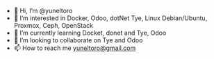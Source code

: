 - 👋 Hi, I’m @yuneltoro
- 👀 I’m interested in Docker, Odoo, dotNet Tye, Linux Debian/Ubuntu, Proxmox, Ceph, OpenStack
- 🌱 I’m currently learning Docket, donet and Tye, Odoo
- 💞️ I’m looking to collaborate on Tye and Odoo
- 📫 How to reach me yuneltoro@gmail.com

<!---
yuneltoro/yuneltoro is a ✨ special ✨ repository because its `README.md` (this file) appears on your GitHub profile.
You can click the Preview link to take a look at your changes.
--->
